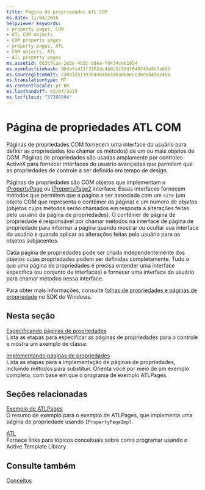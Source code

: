 ```yaml
---
title: Página de propriedades ATL COM
ms.date: 11/04/2016
helpviewer_keywords:
- property pages, COM
- ATL COM objects
- COM property pages
- property pages, ATL
- COM objects, ATL
- ATL property pages
ms.assetid: 663c7caa-2e5e-4b5c-b8ea-fd434ceb1654
ms.openlocfilehash: 90dafc411f3262dc458c5158df049740a9d7a683
ms.sourcegitcommit: c3093251193944840e3d0a068ecc30e6449624ba
ms.translationtype: MT
ms.contentlocale: pt-BR
ms.lasthandoff: 03/04/2019
ms.locfileid: "57266894"
---
```

# <a name="atl-com-property-pages"></a>Página de propriedades ATL COM

Páginas de propriedades COM fornecem uma interface do usuário para definir as propriedades (ou chamar os métodos) de um ou mais objetos de COM. Páginas de propriedades são usadas amplamente por controles ActiveX para fornecer interfaces do usuário avançadas que permitem que as propriedades de controle a ser definido em tempo de design.

Páginas de propriedades são COM objetos que implementam o [IPropertyPage](/windows/desktop/api/ocidl/nn-ocidl-ipropertypage) ou [IPropertyPage2](/windows/desktop/api/ocidl/nn-ocidl-ipropertypage2) interface. Essas interfaces fornecem métodos que permitem que a página a ser associada com um `site` (um objeto COM que representa o contêiner da página) e um número de *objetos* (objetos cujos métodos serão chamados em resposta a alterações feitas pelo usuário da página de propriedades). O contêiner de página de propriedade é responsável por chamar métodos na interface de página de propriedade para informar a página quando mostrar ou ocultar sua interface do usuário e quando aplicar as alterações feitas pelo usuário para os objetos subjacentes.

Cada página de propriedades pode ser criada independentemente dos objetos cujas propriedades podem ser definidas completamente. Tudo o que uma página de propriedades é precisa entender uma interface específica (ou conjunto de interfaces) e fornecer uma interface do usuário para chamar métodos nessa interface.

Para obter mais informações, consulte [folhas de propriedades e páginas de propriedade](/windows/desktop/com/property-sheets-and-property-pages) no SDK do Windows.

## <a name="in-this-section"></a>Nesta seção

[Especificando páginas de propriedades](../atl/specifying-property-pages.md)<br/>
Lista as etapas para especificar as páginas de propriedades para o controle e mostra um exemplo de classe.

[Implementando páginas de propriedades](../atl/implementing-property-pages.md)<br/>
Lista as etapas para a implementação de páginas de propriedades, incluindo métodos para substituir. Orienta você por meio de um exemplo completo, com base em que o programa de exemplo ATLPages.

## <a name="related-sections"></a>Seções relacionadas

[Exemplo de ATLPages](../visual-cpp-samples.md)<br/>
O resumo de exemplo para o exemplo de ATLPages, que implementa uma página de propriedade usando `IPropertyPageImpl`.

[ATL](../atl/active-template-library-atl-concepts.md)<br/>
Fornece links para tópicos conceituais sobre como programar usando o Active Template Library.

## <a name="see-also"></a>Consulte também

[Conceitos](../atl/active-template-library-atl-concepts.md)
